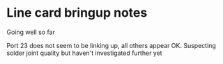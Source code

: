 # Line card bringup notes

Going well so far

Port 23 does not seem to be linking up, all others appear OK. Suspecting solder joint quality but haven't investigated further yet
